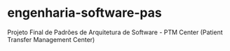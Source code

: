 # engenharia-software-pas
Projeto Final de Padrões de Arquitetura de Software - PTM Center (Patient Transfer Management Center)
